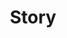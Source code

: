 ---
_hide_content: true
title: Story
character: RaciAntau
icon_image: ""
banner_image: "" 
poster_image: ""
desc_html: Some <b>description</b>
---